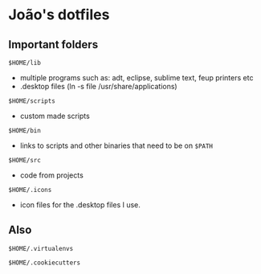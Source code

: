 João's dotfiles
========

Important folders
------

``$HOME/lib``

   - multiple programs such as: adt, eclipse, sublime text, feup printers etc
   - .desktop files (ln -s file /usr/share/applications)

``$HOME/scripts``

   - custom made scripts

``$HOME/bin``

   - links to scripts and other binaries that need to be on ``$PATH``

``$HOME/src``

   - code from projects

``$HOME/.icons``

   - icon files for the .desktop files I use.


Also
------

``$HOME/.virtualenvs``

``$HOME/.cookiecutters``
